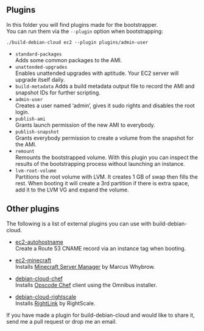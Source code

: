 Plugins
-------

In this folder you will find plugins made for the bootstrapper.  
You can run them via the `--plugin` option when bootstrapping:

    ./build-debian-cloud ec2 --plugin plugins/admin-user

-   `standard-packages`  
    Adds some common packages to the AMI.
-   `unattended-upgrades`  
    Enables unattended upgrades with aptitude. Your EC2 server will upgrade itself daily.
-   `build-metadata` Adds a build metadata output file to record the AMI and snapshot IDs for further scripting.
-   `admin-user`  
    Creates a user named ‘admin’, gives it sudo rights and disables the root login.
-   `publish-ami`  
    Grants launch permission of the new AMI to everybody.
-   `publish-snapshot`  
    Grants everybody permission to create a volume from the snapshot for the AMI.
-   `remount`  
    Remounts the bootstrapped volume. With this plugin you can inspect the results of the bootstrapping process without launching an instance.
-   `lvm-root-volume`  
    Partitions the root volume with LVM. It creates 1 GB of swap then fills the rest. When booting it will create a 3rd partition if there is extra space, add it to the LVM VG and expand the volume.

Other plugins
-------------

The following is a list of external plugins you can use with build-debian-cloud.

-   [ec2-autohostname](https://github.com/secoya/ec2-autohostname)  
    Create a Route 53 CNAME record via an instance tag when booting.

-   [ec2-minecraft](https://github.com/andsens/ec2-minecraft)  
    Installs [Minecraft Server Manager](http://marcuswhybrow.net/minecraft-server-manager/) by Marcus Whybrow.

-   [debian-cloud-chef](https://github.com/tmatilai/debian-cloud-chef)  
    Installs [Opscode Chef](http://www.opscode.com/chef/) client using the Omnibus installer.

-   [debian-cloud-rightscale](https://github.com/sitepoint/debian-cloud-rightscale)  
    Installs [RightLink](http://support.rightscale.com/12-Guides/RightLink) by RightScale.

If you have made a plugin for build-debian-cloud and would like to share it, send me a pull request or drop me an email.
